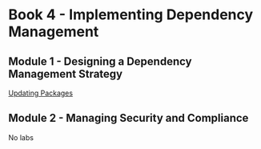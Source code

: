 # Book 4 - Implementing Dependency Management

## Module 1 - Designing a Dependency Management Strategy

[Updating Packages](https://www.azuredevopslabs.com/labs/azuredevops/packagemanagement/)

## Module 2 - Managing Security and Compliance

No labs